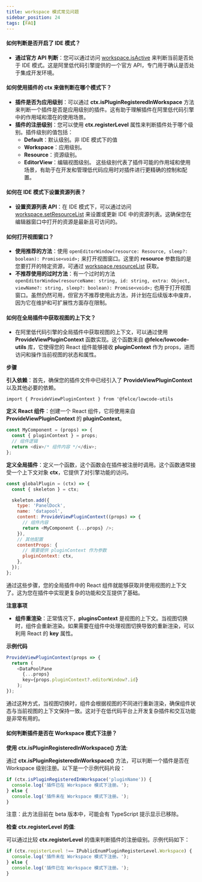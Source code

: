 ```yaml
---
title: workspace 模式常见问题
sidebar_position: 24
tags: [FAQ]
---
```


#### 如何判断是否开启了 IDE 模式？

- **通过官方 API 判断**：您可以通过访问 [workspace.isActive](/site/docs/api/workspace#isactive) 来判断当前是否处于 IDE 模式。这是阿里低代码引擎提供的一个官方 API，专门用于确认是否处于集成开发环境。

#### 如何使用插件的 ctx 来做判断在哪个模式下？

- **插件是否为应用级别**：可以通过 **ctx.isPluginRegisteredInWorkspace** 方法来判断一个插件是否是应用级别的插件。这有助于理解插件在阿里低代码引擎中的作用域和潜在的使用场景。
- **插件的注册级别**：您可以使用 **ctx.registerLevel** 属性来判断插件处于哪个级别。插件级别的值包括：
  - **Default**：默认级别。非 IDE 模式下的值
  - **Workspace**：应用级别。
  - **Resource**：资源级别。
  - **EditorView**：编辑视图级别。 这些级别代表了插件可能的作用域和使用场景，有助于在开发和管理低代码应用时对插件进行更精确的控制和配置。

#### 如何在 IDE 模式下设置资源列表？

- **设置资源列表 API**：在 IDE 模式下，可以通过访问 [workspace.setResourceList](/site/docs/api/workspace#setresourcelist) 来设置或更新 IDE 中的资源列表。这确保您在编辑器窗口中打开的资源是最新且可访问的。

#### 如何打开视图窗口？

- **使用推荐的方法**：使用 `openEditorWindow(resource: Resource, sleep?: boolean): Promise<void>;` 来打开视图窗口。这里的 **resource** 参数指的是您要打开的特定资源，可通过 [workspace.resourceList](/site/docs/api/workspace#resourcelist) 获取。
- **不推荐使用的过时方法**：有一个过时的方法 `openEditorWindow(resourceName: string, id: string, extra: Object, viewName?: string, sleep?: boolean): Promise<void>;` 也用于打开视图窗口。虽然仍然可用，但官方不推荐使用此方法，并计划在后续版本中废弃，因为它在维护和可扩展性方面存在限制。

#### 如何在全局插件中获取视图的上下文？

- 在阿里低代码引擎的全局插件中获取视图的上下文，可以通过使用 **ProvideViewPluginContext** 函数实现。这个函数来自 **@felce/lowcode-utils** 库，它使得您的 React 组件能够接收 **pluginContext** 作为 props，进而访问和操作当前视图的状态和属性。

**步骤**

**引入依赖**：首先，确保您的插件文件中已经引入了 **ProvideViewPluginContext** 以及其他必要的依赖。

```
import { ProvideViewPluginContext } from '@felce/lowcode-utils
```

**定义 React 组件**：创建一个 React 组件，它将使用来自 **ProvideViewPluginContext** 的 **pluginContext**。

```typescript
const MyComponent = (props) => {
  const { pluginContext } = props;
  // 组件逻辑
  return <div>/* 组件内容 */</div>;
};
```

**定义全局插件**：定义一个函数，这个函数会在插件被注册时调用。这个函数通常接受一个上下文对象 **ctx**，它提供了对引擎功能的访问。

```javascript
const globalPlugin = (ctx) => {
  const { skeleton } = ctx;

  skeleton.add({
    type: 'PanelDock',
    name: 'datapool',
    content: ProvideViewPluginContext((props) => {
      // 组件内容
      return <MyComponent {...props} />;
    }),
    // 其他配置
    contentProps: {
      // 需要提供 pluginContext 作为参数
      pluginContext: ctx,
    },
  });
};
```

通过这些步骤，您的全局插件中的 React 组件就能够获取并使用视图的上下文了。这为您在插件中实现更复杂的功能和交互提供了基础。

**注意事项**

- **组件重渲染**：正常情况下，**pluginsContext** 是视图的上下文。当视图切换时，组件会重新渲染。如果需要在组件中处理视图切换导致的重新渲染，可以利用 React 的 **key** 属性。

**示例代码**

```typescript
ProvideViewPluginContext(props => {
  return (
    <DataPoolPane
      {...props}
      key={props.pluginContext?.editorWindow?.id}
    );
});
```

通过这种方式，当视图切换时，组件会根据视图的不同进行重新渲染，确保组件状态与当前视图的上下文保持一致。这对于在低代码平台上开发复杂插件和交互功能是非常有用的。

#### 如何判断插件是否在 Workspace 模式下注册？

**使用** **ctx.isPluginRegisteredInWorkspace()** **方法**:

通过 **ctx.isPluginRegisteredInWorkspace()** 方法，可以判断一个插件是否在 Workspace 级别注册。以下是一个示例代码片段：

```javascript
if (ctx.isPluginRegisteredInWorkspace('pluginName')) {
  console.log('插件已在 Workspace 模式下注册。');
} else {
  console.log('插件未在 Workspace 模式下注册。');
}
```

注意：此方法目前在 beta 版本中，可能会有 TypeScript 提示显示已移除。

**检查** **ctx.registerLevel** **的值**:

可以通过比较 **ctx.registerLevel** 的值来判断插件的注册级别。示例代码如下：

```javascript
if (ctx.registerLevel !== IPublicEnumPluginRegisterLevel.Workspace) {
  console.log('插件未在 Workspace 模式下注册。');
} else {
  console.log('插件已在 Workspace 模式下注册。');
}
```
